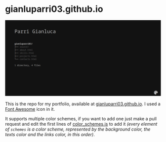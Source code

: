 # gianluparri03.github.io

![Preview](index.png)

This is the repo for my portfolio, available at [gianluparri03.github.io](https://gianluparri03.github.io).
I used a [Font Awesome](https://fontawesome.com/) icon in it.

It supports multiple color schemes, if you want to add one just make a pull request and edit the first lines of [color_schemes.js](color_schemes.js)
to add it _(every element of `schemes` is a color scheme, represented by the background color, the texts color and the links color, in this order)_.
